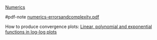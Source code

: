 
[Numerics](Numerics.md)

#pdf-note [numerics-errorsandcomplexity.pdf](numerics-errorsandcomplexity.pdf)


How to produce convergence plots: [Linear, polynomial and exponential functions in log-log plots](Linear,%20polynomial%20and%20exponential%20functions%20in%20log-log%20plots.md)